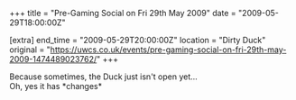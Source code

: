 +++
title = "Pre-Gaming Social on Fri 29th May 2009"
date = "2009-05-29T18:00:00Z"

[extra]
end_time = "2009-05-29T20:00:00Z"
location = "Dirty Duck"
original = "https://uwcs.co.uk/events/pre-gaming-social-on-fri-29th-may-2009-1474489023762/"
+++

Because sometimes, the Duck just isn't open yet...  
Oh, yes it has \*changes\*

